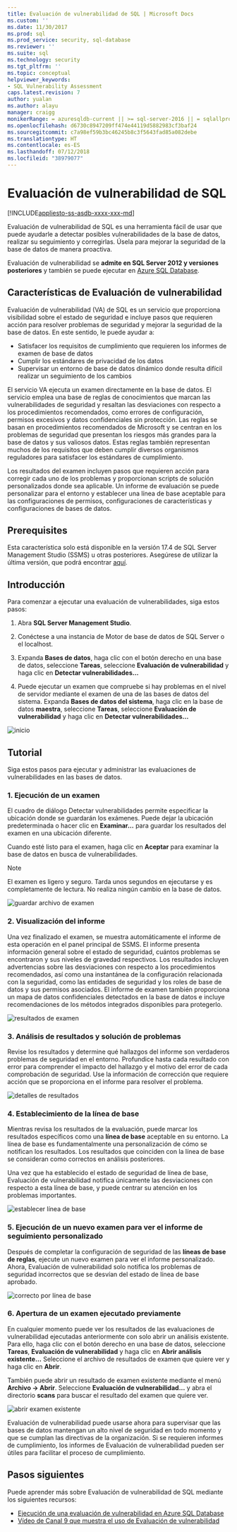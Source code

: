 ```yaml
---
title: Evaluación de vulnerabilidad de SQL | Microsoft Docs
ms.custom: ''
ms.date: 11/30/2017
ms.prod: sql
ms.prod_service: security, sql-database
ms.reviewer: ''
ms.suite: sql
ms.technology: security
ms.tgt_pltfrm: ''
ms.topic: conceptual
helpviewer_keywords:
- SQL Vulnerability Assessment
caps.latest.revision: 7
author: yualan
ms.author: alayu
manager: craigg
monikerRange: = azuresqldb-current || >= sql-server-2016 || = sqlallproducts-allversions
ms.openlocfilehash: d6730c8947209ff474e44119d5882983cf3baf24
ms.sourcegitcommit: c7a98ef59b3bc46245b8c3f5643fad85a082debe
ms.translationtype: HT
ms.contentlocale: es-ES
ms.lasthandoff: 07/12/2018
ms.locfileid: "38979077"
---
```

# <a name="sql-vulnerability-assessment"></a>Evaluación de vulnerabilidad de SQL

[!INCLUDE[appliesto-ss-asdb-xxxx-xxx-md](../../includes/appliesto-ss-asdb-xxxx-xxx-md.md)]

Evaluación de vulnerabilidad de SQL es una herramienta fácil de usar que puede ayudarle a detectar posibles vulnerabilidades de la base de datos, realizar su seguimiento y corregirlas. Úsela para mejorar la seguridad de la base de datos de manera proactiva.

Evaluación de vulnerabilidad se **admite en SQL Server 2012 y versiones posteriores** y también se puede ejecutar en [Azure SQL Database](https://docs.microsoft.com/azure/sql-database/sql-vulnerability-assessment).

## <a name="vulnerability-assessment-features"></a>Características de Evaluación de vulnerabilidad
Evaluación de vulnerabilidad (VA) de SQL es un servicio que proporciona visibilidad sobre el estado de seguridad e incluye pasos que requieren acción para resolver problemas de seguridad y mejorar la seguridad de la base de datos. En este sentido, le puede ayudar a:
- Satisfacer los requisitos de cumplimiento que requieren los informes de examen de base de datos 
- Cumplir los estándares de privacidad de los datos
- Supervisar un entorno de base de datos dinámico donde resulta difícil realizar un seguimiento de los cambios

El servicio VA ejecuta un examen directamente en la base de datos. El servicio emplea una base de reglas de conocimientos que marcan las vulnerabilidades de seguridad y resaltan las desviaciones con respecto a los procedimientos recomendados, como errores de configuración, permisos excesivos y datos confidenciales sin protección. Las reglas se basan en procedimientos recomendados de Microsoft y se centran en los problemas de seguridad que presentan los riesgos más grandes para la base de datos y sus valiosos datos. Estas reglas también representan muchos de los requisitos que deben cumplir diversos organismos reguladores para satisfacer los estándares de cumplimiento.

Los resultados del examen incluyen pasos que requieren acción para corregir cada uno de los problemas y proporcionan scripts de solución personalizados donde sea aplicable. Un informe de evaluación se puede personalizar para el entorno y establecer una línea de base aceptable para las configuraciones de permisos, configuraciones de características y configuraciones de bases de datos. 

## <a name="prerequisites"></a>Prerequisites
Esta característica solo está disponible en la versión 17.4 de SQL Server Management Studio (SSMS) u otras posteriores. Asegúrese de utilizar la última versión, que podrá encontrar [aquí](https://docs.microsoft.com/sql/ssms/download-sql-server-management-studio-ssms).

## <a name="getting-started"></a>Introducción
Para comenzar a ejecutar una evaluación de vulnerabilidades, siga estos pasos:
   1.   Abra **SQL Server Management Studio**.

   2.   Conéctese a una instancia de Motor de base de datos de SQL Server o el localhost.

   3.   Expanda **Bases de datos**, haga clic con el botón derecho en una base de datos, seleccione **Tareas**, seleccione **Evaluación de vulnerabilidad** y haga clic en **Detectar vulnerabilidades...**

   4.   Puede ejecutar un examen que compruebe si hay problemas en el nivel de servidor mediante el examen de una de las bases de datos del sistema. Expanda **Bases de datos del sistema**, haga clic en la base de datos **maestra**, seleccione **Tareas**, seleccione **Evaluación de vulnerabilidad** y haga clic en **Detectar vulnerabilidades...**

   ![inicio](media/sql-vulnerability-assessment/1-SSMSGetStarted.png)

## <a name="tutorial"></a>Tutorial
Siga estos pasos para ejecutar y administrar las evaluaciones de vulnerabilidades en las bases de datos.

### <a name="1-run-a-scan"></a>1. Ejecución de un examen

El cuadro de diálogo Detectar vulnerabilidades permite especificar la ubicación donde se guardarán los exámenes. Puede dejar la ubicación predeterminada o hacer clic en **Examinar...** para guardar los resultados del examen en una ubicación diferente.

Cuando esté listo para el examen, haga clic en **Aceptar** para examinar la base de datos en busca de vulnerabilidades.

  > [!NOTE]   
  > El examen es ligero y seguro. Tarda unos segundos en ejecutarse y es completamente de lectura. No realiza ningún cambio en la base de datos.

![guardar archivo de examen](media/sql-vulnerability-assessment/2-ssmssavescanfile.png)

### <a name="2-view-the-report"></a>2. Visualización del informe

Una vez finalizado el examen, se muestra automáticamente el informe de esta operación en el panel principal de SSMS. El informe presenta información general sobre el estado de seguridad, cuántos problemas se encontraron y sus niveles de gravedad respectivos. Los resultados incluyen advertencias sobre las desviaciones con respecto a los procedimientos recomendados, así como una instantánea de la configuración relacionada con la seguridad, como las entidades de seguridad y los roles de base de datos y sus permisos asociados. El informe de examen también proporciona un mapa de datos confidenciales detectados en la base de datos e incluye recomendaciones de los métodos integrados disponibles para protegerlo.

![resultados de examen](media/sql-vulnerability-assessment/3-ssmsscanresults.png)

### <a name="3-analyze-the-results-and-resolve-issues"></a>3. Análisis de resultados y solución de problemas

Revise los resultados y determine qué hallazgos del informe son verdaderos problemas de seguridad en el entorno. Profundice hasta cada resultado con error para comprender el impacto del hallazgo y el motivo del error de cada comprobación de seguridad. Use la información de corrección que requiere acción que se proporciona en el informe para resolver el problema.

![detalles de resultados](media/sql-vulnerability-assessment/4-ssmsresultdetails.png)

### <a name="4-set-your-baseline"></a>4. Establecimiento de la línea de base

Mientras revisa los resultados de la evaluación, puede marcar los resultados específicos como una **línea de base** aceptable en su entorno. La línea de base es fundamentalmente una personalización de cómo se notifican los resultados. Los resultados que coinciden con la línea de base se consideran como correctos en análisis posteriores. 

Una vez que ha establecido el estado de seguridad de línea de base, Evaluación de vulnerabilidad notifica únicamente las desviaciones con respecto a esta línea de base, y puede centrar su atención en los problemas importantes.

![establecer línea de base](media/sql-vulnerability-assessment/5-ssmssetbaseline.png)

### <a name="5-run-a-new-scan-to-see-your-customized-tracking-report"></a>5. Ejecución de un nuevo examen para ver el informe de seguimiento personalizado

Después de completar la configuración de seguridad de las **líneas de base de reglas**, ejecute un nuevo examen para ver el informe personalizado. Ahora, Evaluación de vulnerabilidad solo notifica los problemas de seguridad incorrectos que se desvían del estado de línea de base aprobado.

![correcto por línea de base](media/sql-vulnerability-assessment/6-ssmspassperbaseline.png)

### <a name="6-open-a-previously-run-scan"></a>6. Apertura de un examen ejecutado previamente

En cualquier momento puede ver los resultados de las evaluaciones de vulnerabilidad ejecutadas anteriormente con solo abrir un análisis existente. Para ello, haga clic con el botón derecho en una base de datos, seleccione **Tareas**, **Evaluación de vulnerabilidad** y haga clic en **Abrir análisis existente…**  Seleccione el archivo de resultados de examen que quiere ver y haga clic en **Abrir**. 

También puede abrir un resultado de examen existente mediante el menú **Archivo -> Abrir**. Seleccione **Evaluación de vulnerabilidad...** y abra el directorio **scans** para buscar el resultado del examen que quiere ver.

![abrir examen existente](media/sql-vulnerability-assessment/7-ssmsopenexistingscan.png)

Evaluación de vulnerabilidad puede usarse ahora para supervisar que las bases de datos mantengan un alto nivel de seguridad en todo momento y que se cumplan las directivas de la organización. Si se requieren informes de cumplimiento, los informes de Evaluación de vulnerabilidad pueden ser útiles para facilitar el proceso de cumplimiento.
  
## <a name="next-steps"></a>Pasos siguientes
Puede aprender más sobre Evaluación de vulnerabilidad de SQL mediante los siguientes recursos:
- [Ejecución de una evaluación de vulnerabilidad en Azure SQL Database](https://docs.microsoft.com/azure/sql-database/sql-vulnerability-assessment) 
- [Vídeo de Canal 9 que muestra el uso de Evaluación de vulnerabilidad](https://channel9.msdn.com/Shows/Data-Exposed/Track-and-remediate-potential-database-vulnerabilities-with-SQL-Vulnerability-Assessment)
  
